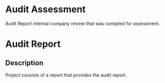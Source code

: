 # Audit Assessment
Audit Report internal company review that was compiled for assessment.

<h1>Audit Report</h1>

<h2>Description</h2>
Project consists of a report that provides the audit report.
<br />
